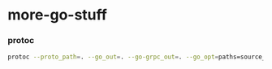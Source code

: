 # more-go-stuff

 

### protoc 

```bash
protoc --proto_path=. --go_out=. --go-grpc_out=. --go_opt=paths=source_relative main.proto
```
